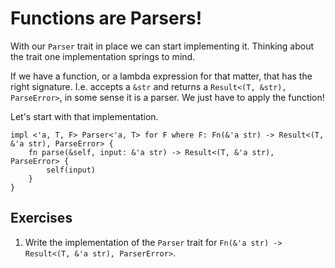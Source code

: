 # Functions are Parsers!
With our `Parser` trait in place we can start implementing it. Thinking about
the trait one implementation springs to mind.

If we have a function, or a lambda expression for that matter, that has the
right signature. I.e. accepts a `&str` and returns a 
`Result<(T, &str), ParseError>`, in some sense it is a parser. We just have to
apply the function! 

Let's start with that implementation.

```
impl <'a, T, F> Parser<'a, T> for F where F: Fn(&'a str) -> Result<(T, &'a str), ParseError> {
    fn parse(&self, input: &'a str) -> Result<(T, &'a str), ParseError> {
        self(input)
    }
}
```

## Exercises 
1. Write the implementation of the `Parser` trait for `Fn(&'a str) -> Result<(T, &'a str), ParserError>`.